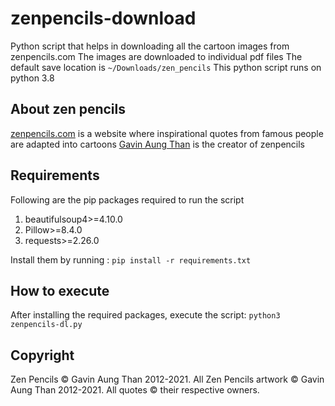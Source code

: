 # zenpencils-download
Python script that helps in downloading all the cartoon images from zenpencils.com
The images are downloaded to individual pdf files
The default save location is `~/Downloads/zen_pencils`
This python script runs on python 3.8

## About zen pencils
[zenpencils.com](https://www.zenpencils.com) is a website where inspirational quotes from famous people are adapted into cartoons
[Gavin Aung Than](https://aungthan.com/about) is the creator of zenpencils

## Requirements
Following are the pip packages required to run the script
1. beautifulsoup4>=4.10.0
2. Pillow>=8.4.0
3. requests>=2.26.0

Install them by running : `pip install -r requirements.txt`

## How to execute
After installing the required packages, execute the script:
`python3 zenpencils-dl.py`

## Copyright
Zen Pencils © Gavin Aung Than 2012-2021. All Zen Pencils artwork © Gavin Aung Than 2012-2021. All quotes © their respective owners.

